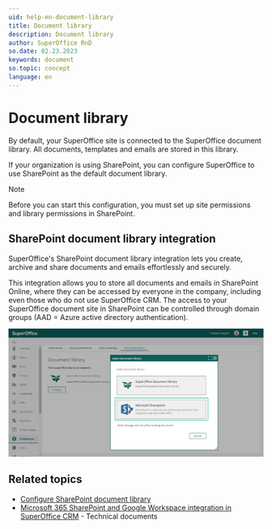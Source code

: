```yaml
---
uid: help-en-document-library
title: Document library
description: Document library
author: SuperOffice RnD
so.date: 02.23.2023
keywords: document
so.topic: concept
language: en
---
```


# Document library

By default, your SuperOffice site is connected to the SuperOffice document library. All documents, templates and emails are stored in this library.

If your organization is using SharePoint, you can configure SuperOffice to use SharePoint as the default document library.

> [!NOTE]
> Before you can start this configuration, you must set up site permissions and library permissions in SharePoint.

## SharePoint document library integration

SuperOffice's SharePoint document library integration lets you create, archive and share documents and emails effortlessly and securely.

This integration allows you to store all documents and emails in SharePoint Online, where they can be accessed by everyone in the company, including even those who do not use SuperOffice CRM. The access to your SuperOffice document site in SharePoint can be controlled through domain groups (AAD = Azure active directory authentication).

![On Preferences in Settings and maintenance you find the Document library where you can set up the SharePoint integration -screenshot][img1]

## Related topics

* [Configure SharePoint document library][1]
* [Microsoft 365 SharePoint and Google Workspace integration in SuperOffice CRM][2] - Technical documents

<!-- Referenced links -->
[1]: configure-sharepoint-document-library.md
[2]: ../../../document/cloud/overview.md

<!-- Referenced images -->
[img1]: media/admin-preferences-documentlibrary.png
